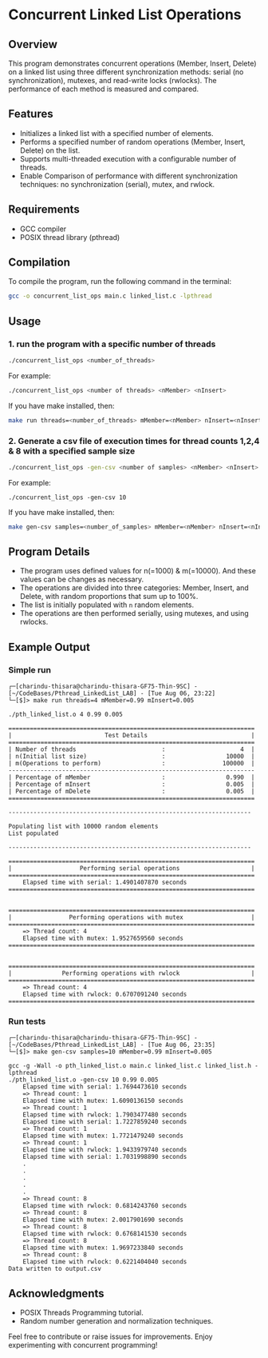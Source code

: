 # Concurrent Linked List Operations

## Overview
This program demonstrates concurrent operations (Member, Insert, Delete) on a linked list using three different synchronization methods: serial (no synchronization), mutexes, and read-write locks (rwlocks). The performance of each method is measured and compared.

## Features
- Initializes a linked list with a specified number of elements.
- Performs a specified number of random operations (Member, Insert, Delete) on the list.
- Supports multi-threaded execution with a configurable number of threads.
- Enable Comparison of performance with different synchronization techniques: no synchronization (serial), mutex, and rwlock.

## Requirements
- GCC compiler
- POSIX thread library (pthread)

## Compilation
To compile the program, run the following command in the terminal:
```sh
gcc -o concurrent_list_ops main.c linked_list.c -lpthread
```

## Usage
### 1. run the program with a specific number of threads 

```sh
./concurrent_list_ops <number_of_threads>
```

For example:
```sh
./concurrent_list_ops <number of threads> <nMember> <nInsert>
```
If you have make installed, then:
```sh
make run threads=<number_of_threads> mMember=<nMember> nInsert=<nInsert>
```

### 2. Generate a csv file of execution times for thread counts 1,2,4 & 8 with a specified sample size
```sh
./concurrent_list_ops -gen-csv <number of samples> <nMember> <nInsert>
```

For example:
```
./concurrent_list_ops -gen-csv 10
```
If you have make installed, then:

```sh
make gen-csv samples=<number_of_samples> mMember=<nMember> nInsert=<nInsert>
```

## Program Details
- The program uses defined values for n(=1000) & m(=10000). And these values can be changes as necessary.
- The operations are divided into three categories: Member, Insert, and Delete, with random proportions that sum up to 100%.
- The list is initially populated with `n` random elements.
- The operations are then performed serially, using mutexes, and using rwlocks.

## Example Output
### Simple run
```plaintext
┌─[charindu-thisara@charindu-thisara-GF75-Thin-9SC] - [~/CodeBases/Pthread_LinkedList_LAB] - [Tue Aug 06, 23:22]
└─[$]> make run threads=4 mMember=0.99 mInsert=0.005

./pth_linked_list.o 4 0.99 0.005

=====================================================================
|                          Test Details                             |
=====================================================================
| Number of threads                        :                     4  |
| n(Initial list size)                     :                 10000  |
| m(Operations to perform)                 :                100000  |
---------------------------------------------------------------------
| Percentage of mMember                    :                 0.990  |
| Percentage of mInsert                    :                 0.005  |
| Percentage of mDelete                    :                 0.005  |
=====================================================================

--------------------------------------------------------------------

Populating list with 10000 random elements
List populated

--------------------------------------------------------------------

=====================================================================
|                   Performing serial operations                    |
=====================================================================
    Elapsed time with serial: 1.4901407870 seconds
=====================================================================


=====================================================================
|                Performing operations with mutex                   |
=====================================================================
    => Thread count: 4
    Elapsed time with mutex: 1.9527659560 seconds
=====================================================================


=====================================================================
|              Performing operations with rwlock                    |
=====================================================================
    => Thread count: 4
    Elapsed time with rwlock: 0.6707091240 seconds
=====================================================================
```
### Run tests
```plaintext
┌─[charindu-thisara@charindu-thisara-GF75-Thin-9SC] - [~/CodeBases/Pthread_LinkedList_LAB] - [Tue Aug 06, 23:35]
└─[$]> make gen-csv samples=10 mMember=0.99 mInsert=0.005

gcc -g -Wall -o pth_linked_list.o main.c linked_list.c linked_list.h -lpthread
./pth_linked_list.o -gen-csv 10 0.99 0.005
    Elapsed time with serial: 1.7694473610 seconds
    => Thread count: 1
    Elapsed time with mutex: 1.6090136150 seconds
    => Thread count: 1
    Elapsed time with rwlock: 1.7903477480 seconds
    Elapsed time with serial: 1.7227859240 seconds
    => Thread count: 1
    Elapsed time with mutex: 1.7721479240 seconds
    => Thread count: 1
    Elapsed time with rwlock: 1.9433979740 seconds
    Elapsed time with serial: 1.7031998890 seconds
    .
    .
    .
    .
    .
    => Thread count: 8
    Elapsed time with rwlock: 0.6814243760 seconds
    => Thread count: 8
    Elapsed time with mutex: 2.0017901690 seconds
    => Thread count: 8
    Elapsed time with rwlock: 0.6768141530 seconds
    => Thread count: 8
    Elapsed time with mutex: 1.9697233840 seconds
    => Thread count: 8
    Elapsed time with rwlock: 0.6221404040 seconds
Data written to output.csv
```

## Acknowledgments
- POSIX Threads Programming tutorial.
- Random number generation and normalization techniques.

Feel free to contribute or raise issues for improvements. Enjoy experimenting with concurrent programming!